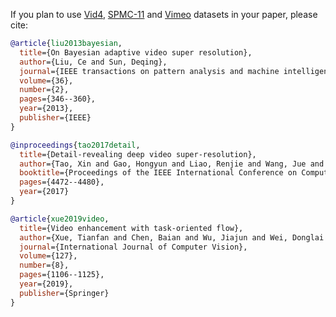 If you plan to use [Vid4](), [SPMC-11]() and [Vimeo](http://data.csail.mit.edu/tofu/dataset/vimeo_septuplet.zip) datasets in your paper, please cite:
```BibTex
@article{liu2013bayesian,
  title={On Bayesian adaptive video super resolution},
  author={Liu, Ce and Sun, Deqing},
  journal={IEEE transactions on pattern analysis and machine intelligence},
  volume={36},
  number={2},
  pages={346--360},
  year={2013},
  publisher={IEEE}
}

@inproceedings{tao2017detail,
  title={Detail-revealing deep video super-resolution},
  author={Tao, Xin and Gao, Hongyun and Liao, Renjie and Wang, Jue and Jia, Jiaya},
  booktitle={Proceedings of the IEEE International Conference on Computer Vision},
  pages={4472--4480},
  year={2017}
}

@article{xue2019video,
  title={Video enhancement with task-oriented flow},
  author={Xue, Tianfan and Chen, Baian and Wu, Jiajun and Wei, Donglai and Freeman, William T},
  journal={International Journal of Computer Vision},
  volume={127},
  number={8},
  pages={1106--1125},
  year={2019},
  publisher={Springer}
}
```
